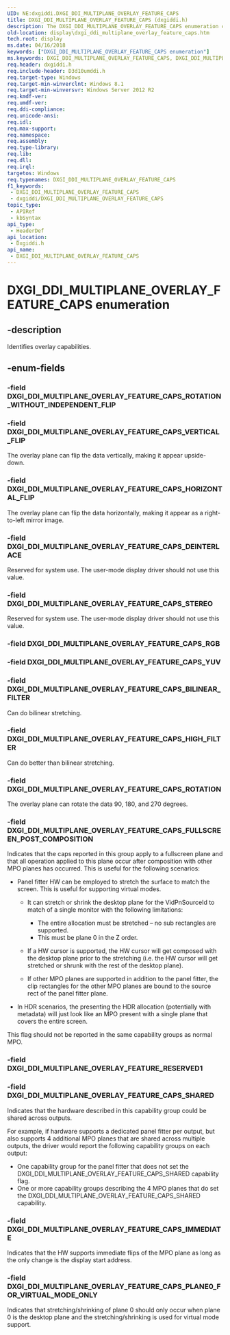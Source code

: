```yaml
---
UID: NE:dxgiddi.DXGI_DDI_MULTIPLANE_OVERLAY_FEATURE_CAPS
title: DXGI_DDI_MULTIPLANE_OVERLAY_FEATURE_CAPS (dxgiddi.h)
description: The DXGI_DDI_MULTIPLANE_OVERLAY_FEATURE_CAPS enumeration contains values that indicate the capabilites of the overlay plane.
old-location: display\dxgi_ddi_multiplane_overlay_feature_caps.htm
tech.root: display
ms.date: 04/16/2018
keywords: ["DXGI_DDI_MULTIPLANE_OVERLAY_FEATURE_CAPS enumeration"]
ms.keywords: DXGI_DDI_MULTIPLANE_OVERLAY_FEATURE_CAPS, DXGI_DDI_MULTIPLANE_OVERLAY_FEATURE_CAPS enumeration [Display Devices], DXGI_DDI_MULTIPLANE_OVERLAY_FEATURE_CAPS_DEINTERLACE, DXGI_DDI_MULTIPLANE_OVERLAY_FEATURE_CAPS_HORIZONTAL_FLIP, DXGI_DDI_MULTIPLANE_OVERLAY_FEATURE_CAPS_ROTATION, DXGI_DDI_MULTIPLANE_OVERLAY_FEATURE_CAPS_STEREO, DXGI_DDI_MULTIPLANE_OVERLAY_FEATURE_CAPS_VERTICAL_FLIP, display.dxgi_ddi_multiplane_overlay_feature_caps, dxgiddi/DXGI_DDI_MULTIPLANE_OVERLAY_FEATURE_CAPS, dxgiddi/DXGI_DDI_MULTIPLANE_OVERLAY_FEATURE_CAPS_DEINTERLACE, dxgiddi/DXGI_DDI_MULTIPLANE_OVERLAY_FEATURE_CAPS_HORIZONTAL_FLIP, dxgiddi/DXGI_DDI_MULTIPLANE_OVERLAY_FEATURE_CAPS_ROTATION, dxgiddi/DXGI_DDI_MULTIPLANE_OVERLAY_FEATURE_CAPS_STEREO, dxgiddi/DXGI_DDI_MULTIPLANE_OVERLAY_FEATURE_CAPS_VERTICAL_FLIP
req.header: dxgiddi.h
req.include-header: D3d10umddi.h
req.target-type: Windows
req.target-min-winverclnt: Windows 8.1
req.target-min-winversvr: Windows Server 2012 R2
req.kmdf-ver: 
req.umdf-ver: 
req.ddi-compliance: 
req.unicode-ansi: 
req.idl: 
req.max-support: 
req.namespace: 
req.assembly: 
req.type-library: 
req.lib: 
req.dll: 
req.irql: 
targetos: Windows
req.typenames: DXGI_DDI_MULTIPLANE_OVERLAY_FEATURE_CAPS
f1_keywords:
 - DXGI_DDI_MULTIPLANE_OVERLAY_FEATURE_CAPS
 - dxgiddi/DXGI_DDI_MULTIPLANE_OVERLAY_FEATURE_CAPS
topic_type:
 - APIRef
 - kbSyntax
api_type:
 - HeaderDef
api_location:
 - Dxgiddi.h
api_name:
 - DXGI_DDI_MULTIPLANE_OVERLAY_FEATURE_CAPS
---
```


# DXGI_DDI_MULTIPLANE_OVERLAY_FEATURE_CAPS enumeration


## -description

Identifies overlay capabilities.

## -enum-fields

### -field DXGI_DDI_MULTIPLANE_OVERLAY_FEATURE_CAPS_ROTATION_WITHOUT_INDEPENDENT_FLIP

### -field DXGI_DDI_MULTIPLANE_OVERLAY_FEATURE_CAPS_VERTICAL_FLIP

The overlay plane can flip the data vertically, making it appear upside-down.

### -field DXGI_DDI_MULTIPLANE_OVERLAY_FEATURE_CAPS_HORIZONTAL_FLIP

The overlay plane can flip the data horizontally, making it appear as a right-to-left mirror image.

### -field DXGI_DDI_MULTIPLANE_OVERLAY_FEATURE_CAPS_DEINTERLACE

Reserved for system use. The user-mode display driver should not use this value.

### -field DXGI_DDI_MULTIPLANE_OVERLAY_FEATURE_CAPS_STEREO

Reserved for system use. The user-mode display driver should not use this value.

### -field DXGI_DDI_MULTIPLANE_OVERLAY_FEATURE_CAPS_RGB

### -field DXGI_DDI_MULTIPLANE_OVERLAY_FEATURE_CAPS_YUV

### -field DXGI_DDI_MULTIPLANE_OVERLAY_FEATURE_CAPS_BILINEAR_FILTER

Can do bilinear stretching.

### -field DXGI_DDI_MULTIPLANE_OVERLAY_FEATURE_CAPS_HIGH_FILTER

Can do better than bilinear stretching.

### -field DXGI_DDI_MULTIPLANE_OVERLAY_FEATURE_CAPS_ROTATION

The overlay plane can rotate the data 90, 180, and 270 degrees.

### -field DXGI_DDI_MULTIPLANE_OVERLAY_FEATURE_CAPS_FULLSCREEN_POST_COMPOSITION

Indicates that the caps reported in this group apply to a fullscreen plane and that all operation applied to this plane occur after composition with other MPO planes has occurred. This is useful for the following scenarios:

* Panel fitter HW can be employed to stretch the surface to match the screen. This is useful for supporting virtual modes.

    * It can stretch or shrink the desktop plane for the VidPnSourceId to match of a single monitor with the following limitations:

        * The entire allocation must be stretched – no sub rectangles are supported.
        * This must be plane 0 in the Z order.

    * If a HW cursor is supported, the HW cursor will get composed with the desktop plane prior to the stretching (i.e. the HW cursor will get stretched or shrunk with the rest of the desktop plane).
    * If other MPO planes are supported in addition to the panel fitter, the clip rectangles for the other MPO planes are bound to the source rect of the panel fitter plane.

* In HDR scenarios, the presenting the HDR allocation (potentially with metadata) will just look like an MPO present with a single plane that covers the entire screen.

This flag should not be reported in the same capability groups as normal MPO.

### -field DXGI_DDI_MULTIPLANE_OVERLAY_FEATURE_RESERVED1

### -field DXGI_DDI_MULTIPLANE_OVERLAY_FEATURE_CAPS_SHARED

Indicates that the hardware described in this capability group could be shared across outputs.

For example, if hardware supports a dedicated panel fitter per output, but also supports 4 additional MPO planes that are shared across multiple outputs, the driver would report the following capability groups on each output:

* One capability group for the panel fitter that does not set the DXGI_DDI_MULTIPLANE_OVERLAY_FEATURE_CAPS_SHARED capability flag.
* One or more capability groups describing the 4 MPO planes that do set the DXGI_DDI_MULTIPLANE_OVERLAY_FEATURE_CAPS_SHARED capability.

### -field DXGI_DDI_MULTIPLANE_OVERLAY_FEATURE_CAPS_IMMEDIATE

Indicates that the HW supports immediate flips of the MPO plane as long as the only change is the display start address.

### -field DXGI_DDI_MULTIPLANE_OVERLAY_FEATURE_CAPS_PLANE0_FOR_VIRTUAL_MODE_ONLY

Indicates that stretching/shrinking of plane 0 should only occur when plane 0 is the desktop plane and the stretching/shrinking is used for virtual mode support.

